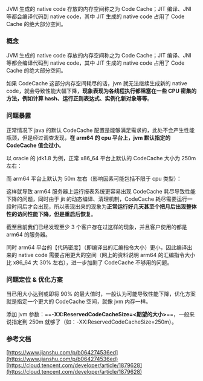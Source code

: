 
JVM 生成的 native code 存放的内存空间称之为 Code Cache；JIT 编译、JNI 等都会编译代码到 native code，其中 JIT 生成的 native code 占用了 Code Cache 的绝大部分空间。

### 概念

JVM 生成的 native code 存放的内存空间称之为 Code Cache；JIT 编译、JNI 等都会编译代码到 native code，其中 JIT 生成的 native code 占用了 Code Cache 的绝大部分空间。

如果 CodeCache 这部分内存空间耗尽的话，jvm 就无法继续生成新的 native code，就会导致性能大幅下降，**现象表现为各线程执行都阻塞在一些 CPU 密集的方法，例如计算 hash、运行正则表达式、实例化新对象等等**。

### 问题暴露

正常情况下 java 的默认 CodeCache 配置是能够满足需求的，此处不会产生性能瓶颈，但是经过调查发现，**在 arm64 的 cpu 平台上，jvm 默认指定的 CodeCache 值会过小**。

以 oracle 的 jdk1.8 为例，正常 x86_64 平台上默认的 CodeCache 大小为 250m 左右： 

而 arm64 平台上默认为 50m 左右（影响因素可能包括不限于 cpu 类型）：

这样就导致 arm64 服务器上运行报表系统更容易出现 CodeCache 耗尽导致性能下降的问题，同时由于 jit 的动态编译、清理机制，CodeCache 耗尽需要运行一段时间后才会出现，所以表现出来的现象为**正常运行好几天甚至个把月后出现整体性的访问性能下降，但是重启后恢复**。

截至目前我们已经发现至少 3 个客户存在过这样的现象，并且客户使用的都是 arm64 的服务器。

同时 arm64 平台的【代码密度】（即编译出的汇编指令大小）更小，因此编译出来的 native code 需要占用更大的空间（网上的资料说明 arm64 的汇编指令大小比 x86_64 大 30% 左右），进一步加剧了 CodeCache 不够用的问题。

### 问题定位 & 优化方案

当已用大小达到或即将 90% 的最大值时，一般认为可能导致性能下降，优化方案就是指定一个更大的 CodeCache 空间，就像 jvm 内存一样。

添加 jvm 参数：==**-XX:ReservedCodeCacheSize=<期望的大小>**==，一般来说指定到 250m 就够了（如：-XX:ReservedCodeCacheSize=250m）。 

### 参考文档
[https://www.jianshu.com/p/b064274536ed](https://www.jianshu.com/p/b064274536ed)
[https://cloud.tencent.com/developer/article/1879628](https://cloud.tencent.com/developer/article/1879628)